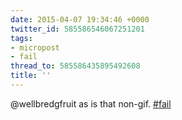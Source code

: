 ```yaml
---
date: 2015-04-07 19:34:46 +0000
twitter_id: 585586546067251201
tags:
- micropost
- fail
thread_to: 585586435895492608
title: ''
---
```


@wellbredgfruit as is that non-gif. [#fail](https://twitter.com/hashtag/fail)
